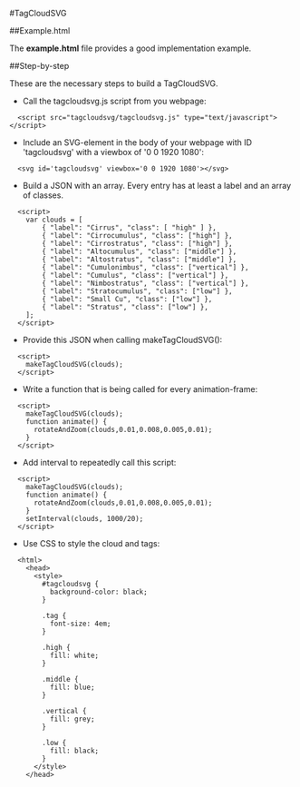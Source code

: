 #TagCloudSVG

##Example.html

The **example.html** file provides a good implementation example.

##Step-by-step

These are the necessary steps to build a TagCloudSVG.

* Call the tagcloudsvg.js script from you webpage:
```
  <script src="tagcloudsvg/tagcloudsvg.js" type="text/javascript"></script>
```
* Include an SVG-element in the body of your webpage with ID 'tagcloudsvg' with a viewbox of '0 0 1920 1080':
```
  <svg id='tagcloudsvg' viewbox='0 0 1920 1080'></svg>
```
* Build a JSON with an array. Every entry has at least a label and an array of classes.
```
  <script>
    var clouds = [
        { "label": "Cirrus", "class": [ "high" ] },
        { "label": "Cirrocumulus", "class": ["high"] },
        { "label": "Cirrostratus", "class": ["high"] },
        { "label": "Altocumulus", "class": ["middle"] },
        { "label": "Altostratus", "class": ["middle"] },
        { "label": "Cumulonimbus", "class": ["vertical"] },
        { "label": "Cumulus", "class": ["vertical"] },
        { "label": "Nimbostratus", "class": ["vertical"] },
        { "label": "Stratocumulus", "class": ["low"] },
        { "label": "Small Cu", "class": ["low"] },
        { "label": "Stratus", "class": ["low"] },
    ];
  </script>
```
* Provide this JSON when calling makeTagCloudSVG():
```
  <script>
    makeTagCloudSVG(clouds);
  </script>
```
* Write a function that is being called for every animation-frame:
```
  <script>
    makeTagCloudSVG(clouds);
    function animate() {
      rotateAndZoom(clouds,0.01,0.008,0.005,0.01);
    }
  </script>
```
* Add interval to repeatedly call this script:
```
  <script>
    makeTagCloudSVG(clouds);
    function animate() {
      rotateAndZoom(clouds,0.01,0.008,0.005,0.01);
    }
    setInterval(clouds, 1000/20);
  </script>
```
* Use CSS to style the cloud and tags:
```
  <html>
    <head>
      <style>
        #tagcloudsvg {
          background-color: black;
        }

        .tag {
          font-size: 4em;
        }

        .high {
          fill: white;
        }

        .middle {
          fill: blue;
        }

        .vertical {
          fill: grey;
        }

        .low {
          fill: black;
        }
      </style>
    </head>
```
